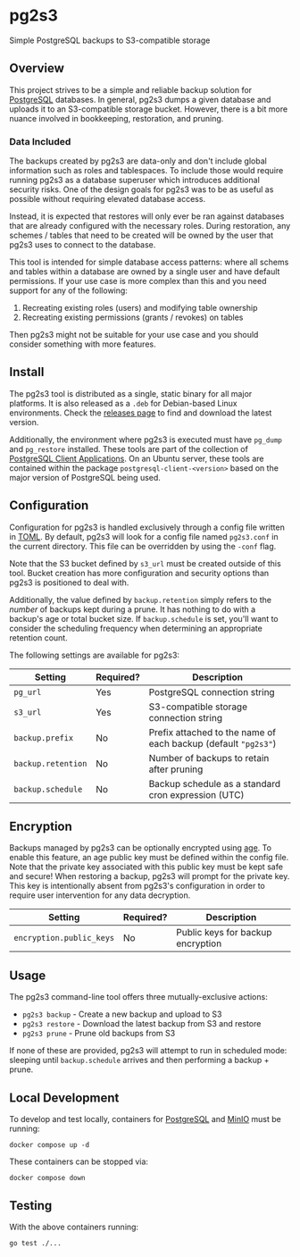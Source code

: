 # pg2s3
Simple PostgreSQL backups to S3-compatible storage

## Overview
This project strives to be a simple and reliable backup solution for [PostgreSQL](https://www.postgresql.org/) databases.
In general, pg2s3 dumps a given database and uploads it to an S3-compatible storage bucket.
However, there is a bit more nuance involved in bookkeeping, restoration, and pruning.

### Data Included
The backups created by pg2s3 are data-only and don't include global information such as roles and tablespaces.
To include those would require running pg2s3 as a database superuser which introduces additional security risks.
One of the design goals for pg2s3 was to be as useful as possible without requiring elevated database access.

Instead, it is expected that restores will only ever be ran against databases that are already configured with the necessary roles.
During restoration, any schemes / tables that need to be created will be owned by the user that pg2s3 uses to connect to the database.

This tool is intended for simple database access patterns: where all schems and tables within a database are owned by a single user and have default permissions.
If your use case is more complex than this and you need support for any of the following:
1. Recreating existing roles (users) and modifying table ownership
2. Recreating existing permissions (grants / revokes) on tables

Then pg2s3 might not be suitable for your use case and you should consider something with more features.

## Install
The pg2s3 tool is distributed as a single, static binary for all major platforms.
It is also released as a `.deb` for Debian-based Linux environments.
Check the [releases page](https://github.com/theandrew168/pg2s3/releases) to find and download the latest version.

Additionally, the environment where pg2s3 is executed must have `pg_dump` and `pg_restore` installed.
These tools are part of the collection of [PostgreSQL Client Applications](https://www.postgresql.org/docs/12/reference-client.html).
On an Ubuntu server, these tools are contained within the package `postgresql-client-<version>` based on the major version of PostgreSQL being used.

## Configuration
Configuration for pg2s3 is handled exclusively through a config file written in [TOML](https://github.com/toml-lang/toml).
By default, pg2s3 will look for a config file named `pg2s3.conf` in the current directory.
This file can be overridden by using the `-conf` flag.

Note that the S3 bucket defined by `s3_url` must be created outside of this tool.
Bucket creation has more configuration and security options than pg2s3 is positioned to deal with.

Additionally, the value defined by `backup.retention` simply refers to the _number_ of backups kept during a prune.
It has nothing to do with a backup's age or total bucket size.
If `backup.schedule` is set, you'll want to consider the scheduling frequency when determining an appropriate retention count.

The following settings are available for pg2s3:

| Setting            | Required? | Description |
| ------------------ | --------- | ----------- |
| `pg_url`           | Yes       | PostgreSQL connection string |
| `s3_url`           | Yes       | S3-compatible storage connection string |
| `backup.prefix`    | No        | Prefix attached to the name of each backup (default `"pg2s3"`) |
| `backup.retention` | No        | Number of backups to retain after pruning |
| `backup.schedule`  | No        | Backup schedule as a standard cron expression (UTC) |

## Encryption
Backups managed by pg2s3 can be optionally encrypted using [age](https://github.com/FiloSottile/age).
To enable this feature, an age public key must be defined within the config file.
Note that the private key associated with this public key must be kept safe and secure!
When restoring a backup, pg2s3 will prompt for the private key.
This key is intentionally absent from pg2s3's configuration in order to require user intervention for any data decryption.

| Setting                  | Required? | Description |
| ------------------------ | --------- | ----------- |
| `encryption.public_keys` | No        | Public keys for backup encryption |

## Usage
The pg2s3 command-line tool offers three mutually-exclusive actions:
* `pg2s3 backup` - Create a new backup and upload to S3
* `pg2s3 restore` - Download the latest backup from S3 and restore
* `pg2s3 prune` - Prune old backups from S3

If none of these are provided, pg2s3 will attempt to run in scheduled mode: sleeping until `backup.schedule` arrives and then performing a backup + prune.

## Local Development
To develop and test locally, containers for [PostgreSQL](https://www.postgresql.org/) and [MinIO](https://min.io/) must be running:
```
docker compose up -d
```

These containers can be stopped via:
```
docker compose down
```

## Testing
With the above containers running:
```
go test ./...
```
